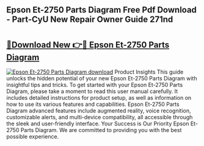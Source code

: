 ## Epson Et-2750 Parts Diagram Free Pdf Download - Part-CyU New Repair Owner Guide 271nd

# <h2><a href="http://dfua348.blite.top/?on=Epson+Et-2750+Parts+Diagram">🔗Download New 👉🔴 Epson Et-2750 Parts Diagram</a></h2>

[![Epson Et-2750 Parts Diagram download](https://i.imgur.com/lujVjoI.png)](http://dfua348.blite.top/?on=Epson+Et-2750+Parts+Diagram)
Product Insights This guide unlocks the hidden potential of your new Epson Et-2750 Parts Diagram with insightful tips and tricks. To get started with your Epson Et-2750 Parts Diagram, please take a moment to read this user manual carefully. It includes detailed instructions for product setup, as well as information on how to use its various features and capabilities. Epson Et-2750 Parts Diagram advanced features include augmented reality, voice recognition, customizable alerts, and multi-device compatibility, all accessible through the sleek and user-friendly interface. Your Success is Our Priority Epson Et-2750 Parts Diagram. We are committed to providing you with the best possible experience.
